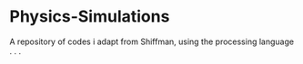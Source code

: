 # Physics-Simulations

A repository of codes i adapt from Shiffman, using the processing language . . .
